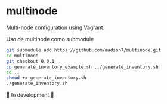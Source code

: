 # multinode
Multi-node configuration using Vagrant.

Uso de multinode como submodule
```bash
git submodule add https://github.com/madson7/multinode.git
cd multinode
git checkout 0.0.1
cp generate_inventory_example.sh ../generate_inventory.sh
cd ..
chmod +x generate_inventory.sh
./generate_inventory.sh
```

🚧 In development 🚧